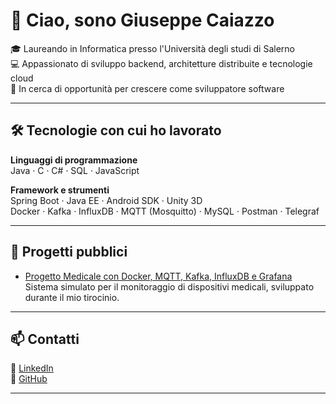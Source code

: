 # 👋 Ciao, sono Giuseppe Caiazzo

🎓 Laureando in Informatica presso l'Università degli studi di Salerno  
💻 Appassionato di sviluppo backend, architetture distribuite e tecnologie cloud  
🚀 In cerca di opportunità per crescere come sviluppatore software

---

## 🛠️ Tecnologie con cui ho lavorato

**Linguaggi di programmazione**  
Java · C · C# · SQL · JavaScript

**Framework e strumenti**  
Spring Boot · Java EE · Android SDK · Unity 3D  
Docker · Kafka · InfluxDB · MQTT (Mosquitto) · MySQL · Postman · Telegraf

---

## 💼 Progetti pubblici

- [Progetto Medicale con Docker, MQTT, Kafka, InfluxDB e Grafana](https://github.com/giuseppecai/java-tirocinio-medical-app)  
  Sistema simulato per il monitoraggio di dispositivi medicali, sviluppato durante il mio tirocinio.

---

## 📫 Contatti

🔗 [LinkedIn](https://www.linkedin.com/in/giuseppe-caiazzo/)  
🐙 [GitHub](https://github.com/giuseppecai)

---


<!--
**giuseppecai/giuseppecai** is a ✨ _special_ ✨ repository because its `README.md` (this file) appears on your GitHub profile.

Here are some ideas to get you started:

- 🔭 I’m currently working on ...
- 🌱 I’m currently learning ...
- 👯 I’m looking to collaborate on ...
- 🤔 I’m looking for help with ...
- 💬 Ask me about ...
- 📫 How to reach me: ...
- 😄 Pronouns: ...
- ⚡ Fun fact: ...
-->
